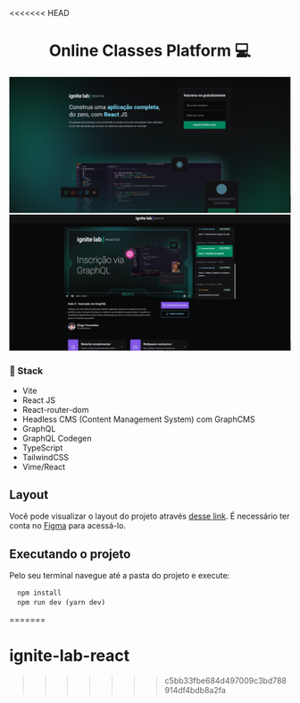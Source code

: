 <<<<<<< HEAD
<h1 align='center'>
  Online Classes Platform 💻
</h1>

<img src="./assets/1.png" alt="image" />
<img src="./assets/2.png" alt="image" />

### 🚀 Stack
* Vite
* React JS
* React-router-dom
* Headless CMS (Content Management System) com GraphCMS
* GraphQL
* GraphQL Codegen
* TypeScript
* TailwindCSS
* Vime/React

## Layout
Você pode visualizar o layout do projeto através [desse link](https://www.figma.com/community/file/1120711251998877938). É necessário ter conta no [Figma](http://figma.com/) para acessá-lo.

## Executando o projeto

Pelo seu terminal navegue até a pasta do projeto e execute:

```cl
  npm install
  npm run dev (yarn dev)

```

=======
# ignite-lab-react
>>>>>>> c5bb33fbe684d497009c3bd788914df4bdb8a2fa
